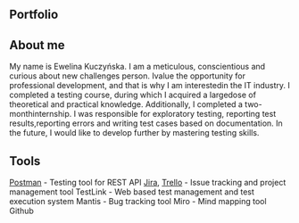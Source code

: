 ## Portfolio

## About me
My name is Ewelina Kuczyńska. I am a meticulous, conscientious and curious about new challenges person. Ivalue the opportunity for professional development, and that is why I am interestedin the IT industry. I completed a testing course, during which I acquired a largedose of theoretical and practical knowledge. Additionally, I completed a two-monthinternship. I was responsible for exploratory testing, reporting test results,reporting errors and writing test cases based on documentation. In the future, I would like to develop further by mastering testing skills.

## Tools

[Postman](https://www.postman.com/) - Testing tool for REST API
[Jira](https://www.atlassian.com/software/jira), [Trello](https://trello.com/) - Issue tracking and project management tool
TestLink - Web based test management and test execution system
Mantis - Bug tracking tool
Miro - Mind mapping tool
Github
